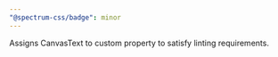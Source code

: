 ```yaml
---
"@spectrum-css/badge": minor
---
```


Assigns CanvasText to custom property to satisfy linting requirements.
